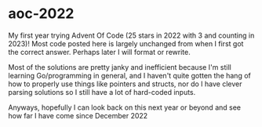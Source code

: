 # aoc-2022
My first year trying Advent Of Code (25 stars in 2022 with 3 and counting in 2023)! Most code posted here is largely unchanged from when I first got the correct answer. Perhaps later I will format or rewrite. 

Most of the solutions are pretty janky and inefficient because I'm still learning Go/programming in general, and I haven't quite gotten the hang of how to properly use things like pointers and structs, nor do I have clever parsing solutions so I still have a lot of hard-coded inputs. 

Anyways, hopefully I can look back on this next year or beyond and see how far I have come since December 2022
